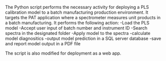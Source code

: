 The Python script performs the necessary activity for deploying a PLS calibration model to a batch manufacturing production environment.
It targets the PAT application where a spectrometer measures unit products in a batch manufacturing. 
It performs the following action:
-Load the PLS model
-Accept user input of batch number and instrument ID 
-Search spectra in the designated folder
-Apply model to the spectra 
-calculate model diagnositics
-output model prediction in a SQL server database
-save and report model output in a PDF file

The script is also modified for deployment as a web app.

